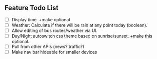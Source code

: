 ## Feature Todo List

- [ ] Display time. +make optional
- [ ] Weather: Calculate if there will be rain at any point today (boolean).
- [ ] Allow editing of bus routes/weather via UI.
- [ ] Day/Night autoswitch css theme based on sunrise/sunset. +make this optional.
- [ ] Pull from other APIs (news? traffic?)
- [ ] Make nav bar hideable for smaller devices
